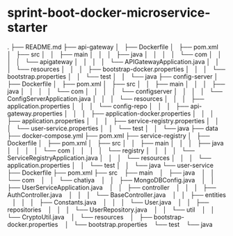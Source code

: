 # sprint-boot-docker-microservice-starter
.
├── README.md
├── api-gateway
│   ├── Dockerfile
│   ├── pom.xml
│   ├── src
│   │   ├── main
│   │   │   ├── java
│   │   │   │   └── com
│   │   │   │       └── apigateway
│   │   │   │           └── APIGatewayApplication.java
│   │   │   └── resources
│   │   │       ├── bootstrap-docker.properties
│   │   │       └── bootstrap.properties
│   │   └── test
│   │       └── java
├── config-server
│   ├── Dockerfile
│   ├── pom.xml
│   ├── src
│   │   ├── main
│   │   │   ├── java
│   │   │   │   └── com
│   │   │   │       └── configserver
│   │   │   │           └── ConfigServerApplication.java
│   │   │   └── resources
│   │   │       ├── application.properties
│   │   │       └── config-repo
│   │   │           ├── api-gateway.properties
│   │   │           ├── application-docker.properties
│   │   │           ├── application.properties
│   │   │           ├── service-registry.properties
│   │   │           └── user-service.properties
│   │   └── test
│   │       └── java
├── data
├── docker-compose.yml
├── pom.xml
├── service-registry
│   ├── Dockerfile
│   ├── pom.xml
│   ├── src
│   │   ├── main
│   │   │   ├── java
│   │   │   │   └── com
│   │   │   │       └── registry
│   │   │   │           └── ServiceRegistryApplication.java
│   │   │   └── resources
│   │   │       └── application.properties
│   │   └── test
│   │       └── java
└── user-service
    ├── Dockerfile
    ├── pom.xml
    ├── src
        ├── main
        │   ├── java
        │   │   └── com
        │   │       └── chatiya
        │   │           ├── MongoDBConfig.java
        │   │           ├── UserServiceApplication.java
        │   │           ├── controller
        │   │           │   ├── AuthController.java
        │   │           │   └── BaseController.java
        │   │           ├── entities
        │   │           │   ├── Constants.java
        │   │           │   └── User.java
        │   │           ├── repositories
        │   │           │   └── UserRepository.java
        │   │           └── util
        │   │               └── CryptoUtil.java
        │   └── resources
        │       ├── bootstrap-docker.properties
        │       └── bootstrap.properties
        └── test
           └── java
